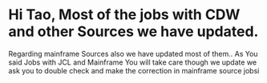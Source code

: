 # Hi Tao, Most of the jobs with CDW and other Sources we have updated.
Regarding mainframe Sources also we have updated most of them.. As You said Jobs with JCL and Mainframe You will take care though we update we ask you to double check and make the correction in mainframe source jobsi
